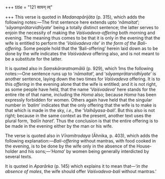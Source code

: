 +++
title = "121 सायन् त्व्"

+++
This verse is quoted in *Madanapārijāta* (p. 315), which adds the
following notes:—The first sentence here extends upto ‘*nāmaitat*’;
‘*sāyamprātarvidhīyate*’ being a totally distinct sentence; the latter
serves to enjoin the necessity of making the *Vaiśvadeva-offering* both
morning and evening. The meaning thus comes to be that it is only in the
evening that the wife is entitled to perform the ‘*Vaiśvadeva rite*’ *in
the form of the Bali-offering*. Some people hold that the
‘Bali-offering’ herein laid down as to be done by the wife indicates the
*Vaiśvadeva* offering also, and is not meant to be a substitute for the
latter.

It is quoted also in *Saṃskāraratnamālā* (p. 929), which 1ms the
following notes:—One sentence runs up to ‘*nāmaitat*’, and
‘*sāyamprātarvidhīyate*’ is another sentence, laying down the two times
for *Vaiśvadeva* offering. It is to this *offering* in the evening alone
that the wife is entitled; and it is not right, as some people have
held, that the name ‘*Vaiśvadeva*’ here stands for the entire rite of
that name, including the *Homa* also; because *Homa* has been expressly
forbidden for women. Others again have held that the singular number in
‘*balim*’ indicates that the only offering that the wife is to make is
that which is made in the sky, *i*.*e*., the ‘*Vaihāyasa-bali*’. But
this also is not right; because in the same context as the present,
another text uses the plural form, ‘*balīn haret*’. Thus the conclusion
is that the entire offering is to be made in the evening either by the
man or his wife.

The verse is quoted also in *Vīramitrodaya* (Āhnika, p. 403), which adds
the following explanation:—*Bali-offering* without mantras, with food
cooked in the evening, is to be done by the wife only in the absence of
the House-holder and his sons;—‘*Homa*’ by women being generally
interdicted by several texts.

It is quoted in *Aparārka* (p. 145) which explains it to mean that—‘*in
the absence of males*, the wife should offer *Vaiśvadeva-bali* without
mantras.’


